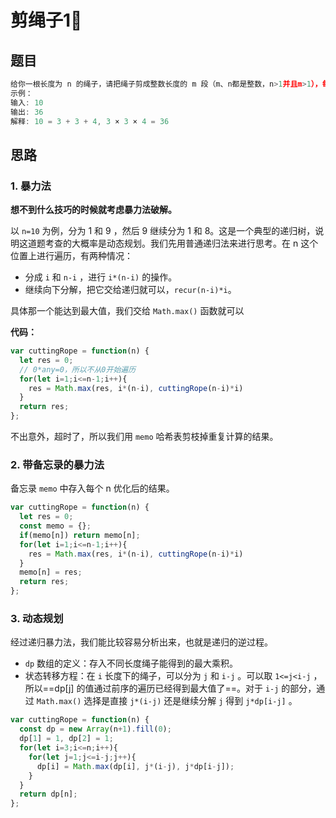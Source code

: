 # 剪绳子1⃣️

## 题目

```js
给你一根长度为 n 的绳子，请把绳子剪成整数长度的 m 段（m、n都是整数，n>1并且m>1），每段绳子的长度记为 k[0],k[1]...k[m-1] 。请问 k[0]*k[1]*...*k[m-1] 可能的最大乘积是多少？例如，当绳子的长度是8时，我们把它剪成长度分别为2、3、3的三段，此时得到的最大乘积是18。
示例：
输入: 10
输出: 36
解释: 10 = 3 + 3 + 4, 3 × 3 × 4 = 36
```



## 思路

### 1. 暴力法

**想不到什么技巧的时候就考虑暴力法破解。**

以 `n=10` 为例，分为 1 和 9 ，然后 9 继续分为 1 和 8。这是一个典型的递归树，说明这道题考查的大概率是动态规划。我们先用普通递归法来进行思考。在 n 这个位置上进行遍历，有两种情况：

- 分成 `i` 和 `n-i` ，进行 `i*(n-i)` 的操作。
- 继续向下分解，把它交给递归就可以，`recur(n-i)*i`。

具体那一个能达到最大值，我们交给 `Math.max()` 函数就可以

**代码：**

```js
var cuttingRope = function(n) {
  let res = 0;
  // 0*any=0，所以不从0开始遍历
  for(let i=1;i<=n-1;i++){
    res = Math.max(res, i*(n-i), cuttingRope(n-i)*i)
  }
  return res;
};
```

不出意外，超时了，所以我们用 `memo` 哈希表剪枝掉重复计算的结果。





### 2. 带备忘录的暴力法

备忘录 `memo` 中存入每个 n 优化后的结果。

```js
var cuttingRope = function(n) {
  let res = 0;
  const memo = {};
  if(memo[n]) return memo[n]; 
  for(let i=1;i<=n-1;i++){
    res = Math.max(res, i*(n-i), cuttingRope(n-i)*i)
  }
  memo[n] = res;
  return res;
};
```



### 3. 动态规划

经过递归暴力法，我们能比较容易分析出来，也就是递归的逆过程。

- `dp` 数组的定义：存入不同长度绳子能得到的最大乘积。
- 状态转移方程：在 `i` 长度下的绳子，可以分为 `j` 和 `i-j` 。可以取 `1<=j<i-j` ，所以==dp[j] 的值通过前序的遍历已经得到最大值了==。对于 `i-j` 的部分，通过 `Math.max()` 选择是直接 `j*(i-j)` 还是继续分解 `j` 得到 `j*dp[i-j]` 。

```js
var cuttingRope = function(n) {
  const dp = new Array(n+1).fill(0);
  dp[1] = 1, dp[2] = 1;
  for(let i=3;i<=n;i++){
    for(let j=1;j<=i-j;j++){
      dp[i] = Math.max(dp[i], j*(i-j), j*dp[i-j]);
    }
  }
  return dp[n];
};
```





















